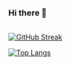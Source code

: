 ### Hi there 👋

<img src="https://komarev.com/ghpvc/?username=xB0t&style=flat-square&color=blue" alt=""/>

[![GitHub Streak](https://github-readme-streak-stats.herokuapp.com?user=xB0t&theme=dark&hide_border=true&date_format=j%20M%5B%20Y%5D)](https://git.io/streak-stats)

[![Top Langs](https://github-readme-stats.vercel.app/api/top-langs/?username=xB0t&layout=compact&theme=vision-friendly-dark)](https://github.com/xB0t/github-readme-stats)

<!--
**xB0t/xB0t** is a ✨ _special_ ✨ repository because its `README.md` (this file) appears on your GitHub profile.

Here are some ideas to get you started:

- 🔭 I’m currently working on ...
- 🌱 I’m currently learning ...
- 👯 I’m looking to collaborate on ...
- 🤔 I’m looking for help with ...
- 💬 Ask me about ...
- 📫 How to reach me: ...
- 😄 Pronouns: ...
- ⚡ Fun fact: ...
-->
